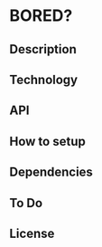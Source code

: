 # BORED?

## Description

## Technology

## API

## How to setup

## Dependencies

## To Do

## License
